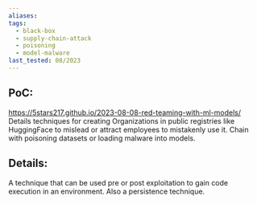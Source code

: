 ```yaml
---
aliases: 
tags:
  - black-box
  - supply-chain-attack
  - poisoning
  - model-malware
last_tested: 08/2023
---
```


## **PoC:**
https://5stars217.github.io/2023-08-08-red-teaming-with-ml-models/ 
Details techniques for creating Organizations in public registries like HuggingFace to mislead or attract employees to mistakenly use it. 
Chain with poisoning datasets or loading malware into models. 

## **Details**:

A technique that can be used pre or post exploitation to gain code execution in an environment. Also a persistence technique. 
